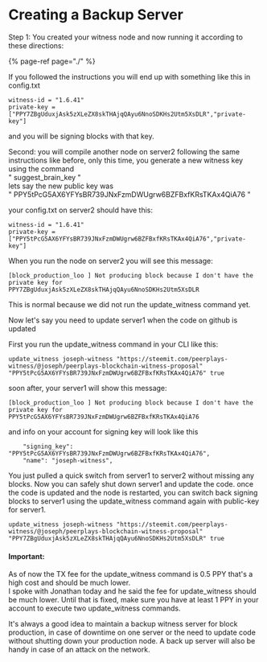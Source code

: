 # Creating a Backup Server

Step 1: You created your witness node and now running it according to these directions:

{% page-ref page="./" %}



If you followed the instructions you will end up with something like this in config.txt

```text
witness-id = "1.6.41"
private-key = ["PPY7ZBgUduxjAsk5zXLeZX8skTHAjqQAyu6NnoSDKHs2Utm5XsDLR","private-key"]
```

and you will be signing blocks with that key.

Second: you will compile another node on server2 following the same instructions like before, only this time, you generate a new witness key using the command  
" suggest\_brain\_key "  
lets say the new public key was  
" PPY5tPcG5AX6YFYsBR739JNxFzmDWUgrw6BZFBxfKRsTKAx4QiA76 "

your config.txt on server2 should have this:

```text
witness-id = "1.6.41"
private-key = ["PPY5tPcG5AX6YFYsBR739JNxFzmDWUgrw6BZFBxfKRsTKAx4QiA76","private-key"]
```

When you run the node on server2 you will see this message:  
  


```text
[block_production_loo ] Not producing block because I don't have the private key for 
PPY7ZBgUduxjAsk5zXLeZX8skTHAjqQAyu6NnoSDKHs2Utm5XsDLR
```

  
  
This is normal because we did not run the update\_witness command yet.

Now let's say you need to update server1 when the code on github is updated

First you run the update\_witness command in your CLI like this:

```text
update_witness joseph-witness "https://steemit.com/peerplays-witness/@joseph/peerplays-blockchain-witness-proposal" "PPY5tPcG5AX6YFYsBR739JNxFzmDWUgrw6BZFBxfKRsTKAx4QiA76" true
```

soon after, your server1 will show this message:

```text
[block_production_loo ] Not producing block because I don't have the private key for 
PPY5tPcG5AX6YFYsBR739JNxFzmDWUgrw6BZFBxfKRsTKAx4QiA76
```

  
  
and info on your account for signing key will look like this  
  


```text
    "signing_key": "PPY5tPcG5AX6YFYsBR739JNxFzmDWUgrw6BZFBxfKRsTKAx4QiA76",
    "name": "joseph-witness",
```

  
  
You just pulled a quick switch from server1 to server2 without missing any blocks. Now you can safely shut down server1 and update the code. once the code is updated and the node is restarted, you can switch back signing blocks to server1 using the update\_witness command again with public-key for server1.  
  


```text
update_witness joseph-witness "https://steemit.com/peerplays-witness/@joseph/peerplays-blockchain-witness-proposal" "PPY7ZBgUduxjAsk5zXLeZX8skTHAjqQAyu6NnoSDKHs2Utm5XsDLR" true
```

#### Important:

As of now the TX fee for the update\_witness command is 0.5 PPY that's a high cost and should be much lower.  
I spoke with Jonathan today and he said the fee for update\_witness should be much lower. Until that is fixed, make sure you have at least 1 PPY in your account to execute two update\_witness commands.

It's always a good idea to maintain a backup witness server for block production, in case of downtime on one server or the need to update code without shutting down your production node. A back up server will also be handy in case of an attack on the network.

